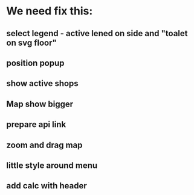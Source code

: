 # We need fix this:

## select legend - active lened on side and "toalet on svg floor"

## position popup

## show active shops

## Map show bigger

## prepare api link

## zoom and drag map

## little style around menu

## add calc with header
